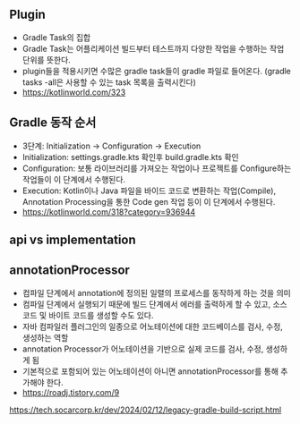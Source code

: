 
## Plugin
- Gradle Task의 집합
- Gradle Task는 어플리케이션 빌드부터 테스트까지 다양한 작업을 수행하는 작업 단위를 뜻한다.
- plugin들을 적용시키면 수많은 gradle task들이 gradle 파일로 들어온다. (gradle tasks -all은 사용할 수 있는 task 목록을 출력시킨다)
- https://kotlinworld.com/323

## Gradle 동작 순서
- 3단계: Initialization -> Configuration -> Execution 
- Initialization: settings.gradle.kts 확인후 build.gradle.kts 확인
- Configuration: 보통 라이브러리를 가져오는 작업이나 프로젝트를 Configure하는 작업들이 이 단계에서 수행된다.
- Execution: Kotlin이나 Java 파일을 바이드 코드로 변환하는 작업(Compile), Annotation Processing을 통한 Code gen 작업 등이 이 단계에서 수행된다.
- https://kotlinworld.com/318?category=936944

## api vs implementation



## annotationProcessor
- 컴파일 단계에서 annotation에 정의된 일렬의 프로세스를 동작하게 하는 것을 의미
- 컴파일 단계에서 실행되기 때문에 빌드 단계에서 에러를 출력하게 할 수 있고, 소스코드 및 바이트 코드를 생성할 수도 있다.
- 자바 컴파일러 플러그인의 일종으로 어노테이션에 대한 코드베이스를 검사, 수정, 생성하는 역할
- annotation Processor가 어노테이션을 기반으로 실제 코드를 검사, 수정, 생성하게 됨
- 기본적으로 포함되어 있는 어노테이션이 아니면 annotationProcessor를 통해 추가해야 한다.
- https://roadj.tistory.com/9



https://tech.socarcorp.kr/dev/2024/02/12/legacy-gradle-build-script.html
